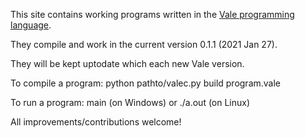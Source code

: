 This site contains working programs written in the [Vale programming language](https://vale.dev/).

They compile and work in the current version 0.1.1 (2021 Jan 27).

They will be kept uptodate which each new Vale version.

To compile a program:   python pathto/valec.py build program.vale

To run a program:       main (on Windows) or ./a.out (on Linux)  

All improvements/contributions welcome!